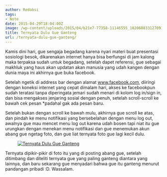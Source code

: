 ```yaml
---
author: Redaksi
tags:
- Note
date: 2015-04-29T18:04:00Z
image: /wp-content/uploads/2015/04/b21e7-77358-11146555_10206083312709176_1948852097446303289_n.jpg
title: Ternyata Dulu Gue Ganteng
url: /ternyata-dulu-gue-ganteng/
---
```


<p class="has-drop-cap">
  Kamis dini hari, gue sengaja begadang karena nyari materi buat presentasi sosiologi besok, dikarenakan internet hanya bisa berfungsi di jam kalong maka terpaksa sudah untuk begadang, setelah dapet referensi, gue sebagai makhluk yang haus akan updatan akan manusia yang udah kangen dengan dunia maya ini akhirnya gue buka facebook.
</p>

Setelah ngetik di address bar dengan alamat www.facebook.com, diiringi dengan koneksi internet yang cepat dimalam hari, akses ke facebookpun sudah teratasi tanpa diperingata jemari sudah menari di kolom log in/sign in, dan bisa mengakses jenjaring sosial dengan penuh, setelah scroll-scroll ke bawah cek pesan *padahal gak ada pesan baru.

Setelah bukan dengan scroll ke bawah mulu, akhirnya gue scroll ke atas, dan pindah ke menu notifikasi yang bersebelahan dengan menu log out, awalnya gue mau mencet menu log out karena udah bosen tapi niat itu gue urungkan dengan menekan menu notifikasi dan gue menemukan akun abang gue ngetag foto, dan gue liat ternyata foto gue lagi kecil dulu.

<div class="wp-block-image">
  <figure class="aligncenter size-large"><a href="https://wildanfauzyart.files.wordpress.com/2015/04/b21e7-77358-11146555_10206083312709176_1948852097446303289_n.jpg?w=768"><img src="https://wildanfauzyart.files.wordpress.com/2015/04/b21e7-77358-11146555_10206083312709176_1948852097446303289_n.jpg?w=768" alt="Ternyata Dulu Gue Ganteng" title="Ternyata Dulu Gue Ganteng" data-recalc-dims="1" /></a></figure>
</div>

Ternyata dipikir-pikir di foto itu yang di posting abang gue, setelah ditimbang dan diteliti ternyata gue yang paling ganteng diantara yang lainnya, dan baru sekarang gue menyadari bahwa gue itu ganteng menurut pandangan pribadi :D. Wassalam.